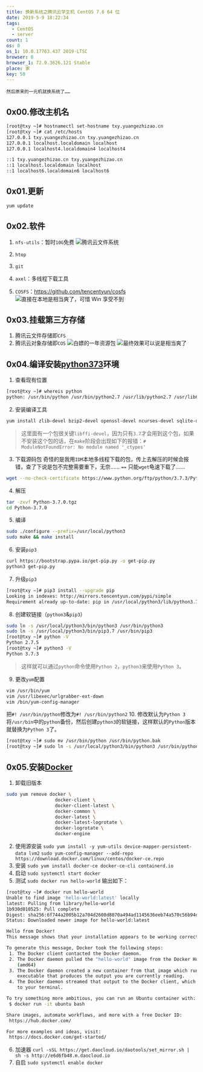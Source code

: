 ```yaml
---
title: 换新系统之腾讯云学生机 CentOS 7.6 64 位
date: 2019-5-9 18:22:34
tags:
  - CentOS
  - server
count: 1
os: 0
os_1: 10.0.17763.437 2019-LTSC
browser: 0
browser_1: 72.0.3626.121 Stable
place: 家
key: 50
---
```

    然后原来的一元机就换系统了……
<!-- more -->

## 0x00.修改主机名
``` bash
[root@txy ~]# hostnamectl set-hostname txy.yuangezhizao.cn
[root@txy ~]# cat /etc/hosts 
127.0.0.1 txy.yuangezhizao.cn txy.yuangezhizao.cn
127.0.0.1 localhost.localdomain localhost
127.0.0.1 localhost4.localdomain4 localhost4

::1 txy.yuangezhizao.cn txy.yuangezhizao.cn
::1 localhost.localdomain localhost
::1 localhost6.localdomain6 localhost6
```

## 0x01.更新
``` bash
yum update
```

## 0x02.软件
1. `nfs-utils`：暂时`10G`免费
![腾讯云文件系统](https://i1.yuangezhizao.cn/Win-10/20190509232645.jpg!webp)


2. `htop`
3. `git`
4. `axel`：多线程下载工具
5. `COSFS`：https://github.com/tencentyun/cosfs
![直接在本地是相当爽了，可惜 Win 享受不到](https://i1.yuangezhizao.cn/Win-10/20190509232817.jpg!webp)

## 0x03.挂载第三方存储
1. 腾讯云文件存储即`CFS`
2. 腾讯云对象存储即`COS`
![白嫖的一年资源包](https://i1.yuangezhizao.cn/Win-10/20190509233243.jpg!webp)
![最终效果可以说是相当爽了](https://i1.yuangezhizao.cn/Win-10/20190509224926.jpg!webp)

## 0x04.编译安装[python373](https://www.python.org/downloads/release/python-373/)环境
1. 查看现有位置
``` bash
[root@txy ~]# whereis python
python: /usr/bin/python /usr/bin/python2.7 /usr/lib/python2.7 /usr/lib64/python2.7 /etc/python /usr/include/python2.7 /usr/share/man/man1/python.1.gz
```
2. 安装编译工具
``` bash
yum install zlib-devel bzip2-devel openssl-devel ncurses-devel sqlite-devel readline-devel tk-devel gcc make libffi-devel
```
> 这里面有一个包很关键`libffi-devel`，因为只有`3.7`才会用到这个包，如果不安装这个包的话，在`make`阶段会出现如下的报错：`# ModuleNotFoundError: No module named '_ctypes'`

3. 下载源码包
奇怪的是我用`IDM`本地多线程下载的包，传上去解压的时候会报错，查了下说是包不完整需要重下，无奈……
`==`
只能`wget`龟速下载了……
``` bash
wget --no-check-certificate https://www.python.org/ftp/python/3.7.3/Python-3.7.3.tgz
```
4. 解压
``` bash
tar -zxvf Python-3.7.0.tgz
cd Python-3.7.0
```
5. 编译
``` bash
sudo ./configure --prefix=/usr/local/python3
sudo make && make install
```
6. 安装`pip3`
``` bash
curl https://bootstrap.pypa.io/get-pip.py -o get-pip.py
python3 get-pip.py
```
7. 升级`pip3`
``` bash
[root@txy ~]# pip3 install --upgrade pip
Looking in indexes: http://mirrors.tencentyun.com/pypi/simple
Requirement already up-to-date: pip in /usr/local/python3/lib/python3.7/site-packages (19.1.1)
```
8. 创建软链接（`python3`&`pip3`）
``` bash
sudo ln -s /usr/local/python3/bin/python3 /usr/bin/python3
sudo ln -s /usr/local/python3/bin/pip3.7 /usr/bin/pip3
[root@txy ~]# python -V
Python 2.7.5
[root@txy ~]# python3 -V
Python 3.7.3
```
> 这样就可以通过`python`命令使用`Python 2`，`python3`来使用`Python 3`。

9. 更改`yum`配置
``` bash
vim /usr/bin/yum 
vim /usr/libexec/urlgrabber-ext-down 
vim /bin/yum-config-manager
```
把`#! /usr/bin/python`修改为`#! /usr/bin/python2`
10. 修改默认为`Python 3`
将`/usr/bin`中的`python`备份，然后创建`python3`的软链接，这样默认的`Python`版本就替换为`Python 3`了。
``` bash
[root@txy ~]# sudo mv /usr/bin/python /usr/bin/python.bak
[root@txy ~]# sudo ln -s /usr/local/python3/bin/python3 /usr/bin/python
```

## 0x05.安装[Docker](https://docs.docker.com/install/linux/docker-ce/centos/)
1. 卸载旧版本
``` bash
sudo yum remove docker \
                  docker-client \
                  docker-client-latest \
                  docker-common \
                  docker-latest \
                  docker-latest-logrotate \
                  docker-logrotate \
                  docker-engine
```
2. 使用源安装
`sudo yum install -y yum-utils device-mapper-persistent-data lvm2`
`sudo yum-config-manager --add-repo https://download.docker.com/linux/centos/docker-ce.repo`
3. 安装
`sudo yum install docker-ce docker-ce-cli containerd.io`
4. 启动
`sudo systemctl start docker`
5. 测试
`sudo docker run hello-world`
输出如下：
``` bash
[root@txy ~]# docker run hello-world
Unable to find image 'hello-world:latest' locally
latest: Pulling from library/hello-world
1b930d010525: Pull complete 
Digest: sha256:6f744a2005b12a704d2608d8070a494ad1145636eeb74a570c56b94d94ccdbfc
Status: Downloaded newer image for hello-world:latest

Hello from Docker!
This message shows that your installation appears to be working correctly.

To generate this message, Docker took the following steps:
 1. The Docker client contacted the Docker daemon.
 2. The Docker daemon pulled the "hello-world" image from the Docker Hub.
    (amd64)
 3. The Docker daemon created a new container from that image which runs the
    executable that produces the output you are currently reading.
 4. The Docker daemon streamed that output to the Docker client, which sent it
    to your terminal.

To try something more ambitious, you can run an Ubuntu container with:
 $ docker run -it ubuntu bash

Share images, automate workflows, and more with a free Docker ID:
 https://hub.docker.com/

For more examples and ideas, visit:
 https://docs.docker.com/get-started/
```
6. 加速器
`curl -sSL https://get.daocloud.io/daotools/set_mirror.sh | sh -s http://e6d6fb48.m.daocloud.io`
7. 自启
`sudo systemctl enable docker`
